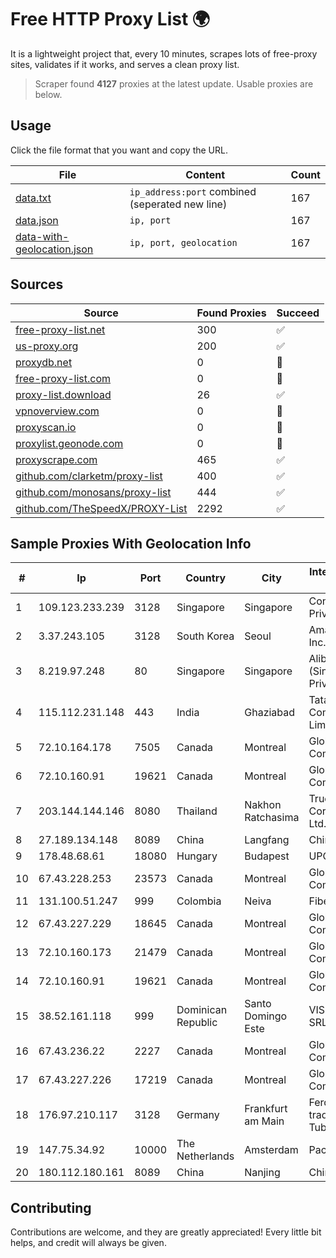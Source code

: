 
# Free HTTP Proxy List 🌍

It is a lightweight project that, every 10 minutes, scrapes lots of free-proxy sites, validates if it works, and serves a clean proxy list.


> Scraper found **4127** proxies at the latest update. Usable proxies are below.

## Usage

Click the file format that you want and copy the URL.


|File|Content|Count|
|----|-------|-----|
|[data.txt](https://raw.githubusercontent.com/themiralay/Proxy-List-World/master/data.txt)|`ip_address:port` combined (seperated new line)|167|
|[data.json](https://raw.githubusercontent.com/themiralay/Proxy-List-World/master/data.json)|`ip, port`|167|
|[data-with-geolocation.json](https://raw.githubusercontent.com/themiralay/Proxy-List-World/master/data-with-geolocation.json)|`ip, port, geolocation`|167|

## Sources

|Source|Found Proxies|Succeed|
|------|-------------|-------|
|[free-proxy-list.net](https://free-proxy-list.net)|300|✅|
|[us-proxy.org](https://www.us-proxy.org)|200|✅|
|[proxydb.net](http://proxydb.net)|0|🚫|
|[free-proxy-list.com](https://free-proxy-list.com/?page=&port=&type%5B%5D=http&type%5B%5D=https&up_time=0&search=Search)|0|🚫|
|[proxy-list.download](https://www.proxy-list.download/HTTP)|26|✅|
|[vpnoverview.com](https://vpnoverview.com/privacy/anonymous-browsing/free-proxy-servers)|0|🚫|
|[proxyscan.io](https://www.proxyscan.io)|0|🚫|
|[proxylist.geonode.com](https://proxylist.geonode.com/api/proxy-list?limit=300&page=1&sort_by=lastChecked&sort_type=desc&protocols=http,https)|0|🚫|
|[proxyscrape.com](https://api.proxyscrape.com/v2/?request=displayproxies&protocol=http&timeout=10000&country=all&ssl=all&anonymity=all)|465|✅|
|[github.com/clarketm/proxy-list](https://raw.githubusercontent.com/clarketm/proxy-list/master/proxy-list-raw.txt)|400|✅|
|[github.com/monosans/proxy-list](https://raw.githubusercontent.com/monosans/proxy-list/main/proxies/http.txt)|444|✅|
|[github.com/TheSpeedX/PROXY-List](https://raw.githubusercontent.com/TheSpeedX/PROXY-List/master/http.txt)|2292|✅|


## Sample Proxies With Geolocation Info

|#|Ip|Port|Country|City|Internet Service Provider|
|-|--|----|-------|----|-------------------------|
|1|109.123.233.239|3128|Singapore|Singapore|Contabo Asia Private Limited|
|2|3.37.243.105|3128|South Korea|Seoul|Amazon.com, Inc.|
|3|8.219.97.248|80|Singapore|Singapore|Alibaba Cloud (Singapore) Private Limited|
|4|115.112.231.148|443|India|Ghaziabad|Tata Communications Limited|
|5|72.10.164.178|7505|Canada|Montreal|GloboTech Communications|
|6|72.10.160.91|19621|Canada|Montreal|GloboTech Communications|
|7|203.144.144.146|8080|Thailand|Nakhon Ratchasima|True Internet Corporation CO. Ltd.|
|8|27.189.134.148|8089|China|Langfang|Chinanet|
|9|178.48.68.61|18080|Hungary|Budapest|UPC|
|10|67.43.228.253|23573|Canada|Montreal|GloboTech Communications|
|11|131.100.51.247|999|Colombia|Neiva|Fibernet TV SAS|
|12|67.43.227.229|18645|Canada|Montreal|GloboTech Communications|
|13|72.10.160.173|21479|Canada|Montreal|GloboTech Communications|
|14|72.10.160.91|19621|Canada|Montreal|GloboTech Communications|
|15|38.52.161.118|999|Dominican Republic|Santo Domingo Este|VISNETWORK SRL|
|16|67.43.236.22|2227|Canada|Montreal|GloboTech Communications|
|17|67.43.227.226|17219|Canada|Montreal|GloboTech Communications|
|18|176.97.210.117|3128|Germany|Frankfurt am Main|Ferdinand Zink trading as Tube-Hosting|
|19|147.75.34.92|10000|The Netherlands|Amsterdam|Packet Host, Inc.|
|20|180.112.180.161|8089|China|Nanjing|Chinanet|



## Contributing

Contributions are welcome, and they are greatly appreciated! Every
little bit helps, and credit will always be given.

